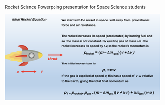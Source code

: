 Rocket Science Powerpoing presentation for Space Science students

![](https://raw.githubusercontent.com/steviecurran/rocket-science/refs/heads/main/ideal_rocket.png)
